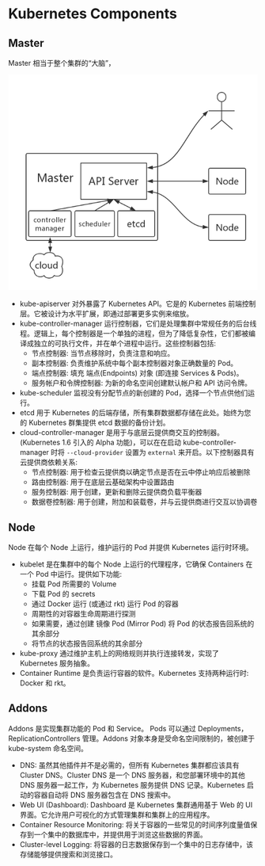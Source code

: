 # Kubernetes Components

## Master

Master 相当于整个集群的“大脑”，

<!-- Master 提供的集群控制。Master 对集群做出全局性决策(例如：调度)，以及检测和响应集群事件(副本控制器的 replicas 字段不满⾜时，启动新的副本)。Master 可以在集群中的任何节点上运⾏。然⽽，为了简单起⻅，设置脚本通常会启动同⼀个虚拟机上所有 Master ，并且不会在此虚拟机上运⾏⽤户容器。 -->

![master](images/master.png)

* kube-apiserver 对外暴露了 Kubernetes API。它是的 Kubernetes 前端控制层。它被设计为⽔平扩展，即通过部署更多实例来缩放。
* kube-controller-manager 运⾏控制器，它们是处理集群中常规任务的后台线程。逻辑上，每个控制器是⼀个单独的进程，但为了降低复杂性，它们都被编译成独⽴的可执⾏⽂件，并在单个进程中运⾏。这些控制器包括:
  * 节点控制器: 当节点移除时，负责注意和响应。
  * 副本控制器: 负责维护系统中每个副本控制器对象正确数量的 Pod。
  * 端点控制器: 填充 端点(Endpoints) 对象 (即连接 Services & Pods)。
  * 服务帐户和令牌控制器: 为新的命名空间创建默认帐户和 API 访问令牌。
* kube-scheduler 监视没有分配节点的新创建的 Pod，选择⼀个节点供他们运⾏。
* etcd ⽤于 Kubernetes 的后端存储，所有集群数据都存储在此处。始终为您的 Kubernetes 群集提供 etcd 数据的备份计划。
* cloud-controller-manager 是⽤于与底层云提供商交互的控制器。(Kubernetes 1.6 引⼊的 Alpha 功能)，可以在在启动 kube-controller-manager 时将 `--cloud-provider` 设置为 `external` 来开启。以下控制器具有云提供商依赖关系:
  * 节点控制器: ⽤于检查云提供商以确定节点是否在云中停⽌响应后被删除
  * 路由控制器: ⽤于在底层云基础架构中设置路由
  * 服务控制器: ⽤于创建，更新和删除云提供商负载平衡器
  * 数据卷控制器: ⽤于创建，附加和装载卷，并与云提供商进⾏交互以协调卷

## Node

Node 在每个 Node 上运⾏，维护运⾏的 Pod 并提供 Kubernetes 运⾏时环境。

* kubelet 是在集群中的每个 Node 上运行的代理程序，它确保 Containers 在一个 Pod 中运行。提供如下功能:
  * 挂载 Pod 所需要的 Volume
  * 下载 Pod 的 secrets
  * 通过 Docker 运⾏ (或通过 rkt) 运⾏ Pod 的容器
  * 周期性的对容器⽣命周期进⾏探测
  * 如果需要，通过创建 镜像 Pod (Mirror Pod) 将 Pod 的状态报告回系统的其余部分
  * 将节点的状态报告回系统的其余部分
* kube-proxy 通过维护主机上的⽹络规则并执⾏连接转发，实现了 Kubernetes 服务抽象。
* Container Runtime 是负责运行容器的软件。Kubernetes 支持两种运行时: Docker 和 rkt。

## Addons

Addons 是实现集群功能的 Pod 和 Service。 Pods 可以通过 Deployments，ReplicationControllers 管理。Addons 对象本身是受命名空间限制的，被创建于kube-system 命名空间。

* DNS: 虽然其他插件并不是必需的，但所有 Kubernetes 集群都应该具有 Cluster DNS。Cluster DNS 是⼀个 DNS 服务器，和您部署环境中的其他 DNS 服务器⼀起⼯作，为 Kubernetes 服务提供 DNS 记录。Kubernetes 启动的容器⾃动将 DNS 服务器包含在 DNS 搜索中。
* Web UI (Dashboard): Dashboard 是 Kubernetes 集群通⽤基于 Web 的 UI 界⾯。它允许⽤户可视化的⽅式管理集群和集群上的应⽤程序。
* Container Resource Monitoring: 将关于容器的⼀些常⻅的时间序列度量值保存到⼀个集中的数据库中，并提供⽤于浏览这些数据的界⾯。
* Cluster-level Logging: 将容器的⽇志数据保存到⼀个集中的⽇志存储中，该存储能够提供搜索和浏览接⼝。